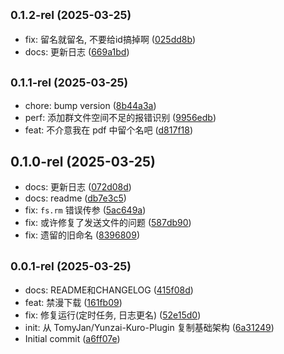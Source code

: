 ## <small>0.1.2-rel (2025-03-25)</small>

* fix: 留名就留名, 不要给id搞掉啊 ([025dd8b](https://github.com/TomyJan/Yunzai-TomyJan-Plugin/commit/025dd8b))
* docs: 更新日志 ([669a1bd](https://github.com/TomyJan/Yunzai-TomyJan-Plugin/commit/669a1bd))



## <small>0.1.1-rel (2025-03-25)</small>

* chore: bump version ([8b44a3a](https://github.com/TomyJan/Yunzai-TomyJan-Plugin/commit/8b44a3a))
* perf: 添加群文件空间不足的报错识别 ([9956edb](https://github.com/TomyJan/Yunzai-TomyJan-Plugin/commit/9956edb))
* feat: 不介意我在 pdf 中留个名吧 ([d817f18](https://github.com/TomyJan/Yunzai-TomyJan-Plugin/commit/d817f18))



## 0.1.0-rel (2025-03-25)

* docs: 更新日志 ([072d08d](https://github.com/TomyJan/Yunzai-TomyJan-Plugin/commit/072d08d))
* docs: readme ([db7e3c5](https://github.com/TomyJan/Yunzai-TomyJan-Plugin/commit/db7e3c5))
* fix: `fs.rm` 错误传参 ([5ac649a](https://github.com/TomyJan/Yunzai-TomyJan-Plugin/commit/5ac649a))
* fix: 或许修复了发送文件的问题 ([587db90](https://github.com/TomyJan/Yunzai-TomyJan-Plugin/commit/587db90))
* fix: 遗留的旧命名 ([8396809](https://github.com/TomyJan/Yunzai-TomyJan-Plugin/commit/8396809))



## <small>0.0.1-rel (2025-03-25)</small>

* docs: README和CHANGELOG ([415f08d](https://github.com/TomyJan/Yunzai-TomyJan-Plugin/commit/415f08d))
* feat: 禁漫下载 ([161fb09](https://github.com/TomyJan/Yunzai-TomyJan-Plugin/commit/161fb09))
* fix: 修复运行(定时任务, 日志更名) ([52e15d0](https://github.com/TomyJan/Yunzai-TomyJan-Plugin/commit/52e15d0))
* init: 从 TomyJan/Yunzai-Kuro-Plugin 复制基础架构 ([6a31249](https://github.com/TomyJan/Yunzai-TomyJan-Plugin/commit/6a31249))
* Initial commit ([a6ff07e](https://github.com/TomyJan/Yunzai-TomyJan-Plugin/commit/a6ff07e))



